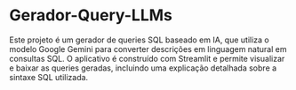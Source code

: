 # Gerador-Query-LLMs
Este projeto é um gerador de queries SQL baseado em IA, que utiliza o modelo Google Gemini para converter descrições em linguagem natural em consultas SQL. O aplicativo é construído com Streamlit e permite visualizar e baixar as queries geradas, incluindo uma explicação detalhada sobre a sintaxe SQL utilizada.
